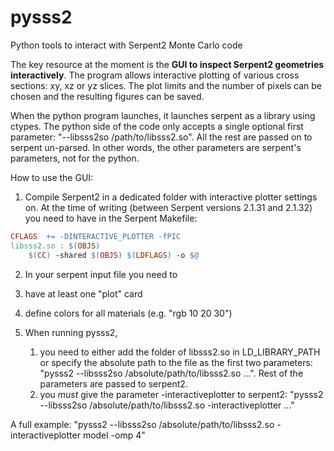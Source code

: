 # pysss2
Python tools to interact with Serpent2 Monte Carlo code




The key resource at the moment is the **GUI to inspect Serpent2 geometries interactively**. The program allows interactive plotting of various cross sections: xy, xz or yz slices. The plot limits and the number of pixels can be chosen and the resulting figures can be saved.



When the python program launches, it launches serpent as a library using ctypes. 
The python side of the code only accepts a single optional  first parameter:  "--libsss2so /path/to/libsss2.so". All the rest are passed on to serpent un-parsed. In other words, the other parameters are serpent's parameters, not for the python.

How to use the GUI:

1. Compile Serpent2 in a dedicated folder with interactive plotter settings on. At the time of writing (between Serpent versions 2.1.31 and 2.1.32) you need to have in the Serpent Makefile:

```Makefile
CFLAGS  += -DINTERACTIVE_PLOTTER -fPIC
libsss2.so : $(OBJS)
	$(CC) -shared $(OBJS) $(LDFLAGS) -o $@
```

2. In your serpent input file you need to 
  1. have at least one "plot" card
  2. define colors for all materials (e.g. "rgb 10 20 30")

3. When running pysss2, 
   1. you need to either add the folder of libsss2.so in LD_LIBRARY_PATH or specify the absolute path to the file as the first two parameters: "pysss2 --libsss2so /absolute/path/to/libsss2.so ...". Rest of the parameters are passed to serpent2.
   2. you *must* give the parameter -interactiveplotter to serpent2: "pysss2 --libsss2so /absolute/path/to/libsss2.so -interactiveplotter ..."

A full example:  "pysss2 --libsss2so /absolute/path/to/libsss2.so -interactiveplotter model -omp 4"
